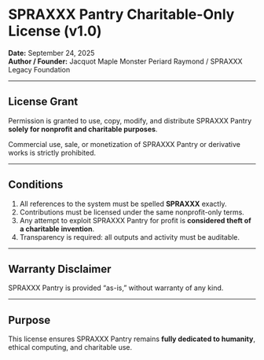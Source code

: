 # SPRAXXX Pantry Charitable-Only License (v1.0)

**Date:** September 24, 2025  
**Author / Founder:** Jacquot Maple Monster Periard Raymond / SPRAXXX Legacy Foundation  

---

## License Grant

Permission is granted to use, copy, modify, and distribute SPRAXXX Pantry **solely for nonprofit and charitable purposes**.  

Commercial use, sale, or monetization of SPRAXXX Pantry or derivative works is strictly prohibited.  

---

## Conditions

1. All references to the system must be spelled **SPRAXXX** exactly.  
2. Contributions must be licensed under the same nonprofit-only terms.  
3. Any attempt to exploit SPRAXXX Pantry for profit is **considered theft of a charitable invention**.  
4. Transparency is required: all outputs and activity must be auditable.  

---

## Warranty Disclaimer

SPRAXXX Pantry is provided “as-is,” without warranty of any kind.  

---

## Purpose

This license ensures SPRAXXX Pantry remains **fully dedicated to humanity**, ethical computing, and charitable use.
